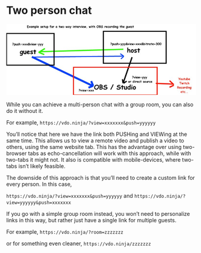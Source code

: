 # Two person chat

![](<../../.gitbook/assets/image (1).png>)

While you can achieve a multi-person chat with a group room, you can also do it without it.

For example, `https://vdo.ninja/?view=xxxxxxx&push=yyyyyy`

You’ll notice that here we have the link both PUSHing and VIEWing at the same time. This allows us to view a remote video and publish a video to others, using the same website tab. This has the advantage over using two-browser tabs as echo-cancellation will work with this approach, while with two-tabs it might not. It also is compatible with mobile-devices, where two-tabs isn’t likely feasible.

The downside of this approach is that you’ll need to create a custom link for every person. In this case,

`https://vdo.ninja/?view=xxxxxxx&push=yyyyyy` and `https://vdo.ninja/?view=yyyyyy&push=xxxxxxx`

If you go with a simple group room instead, you won’t need to personalize links in this way, but rather just have a single link for multiple guests.

For example, `https://vdo.ninja/?room=zzzzzzz`

or for something even cleaner, `https://vdo.ninja/zzzzzzz`
